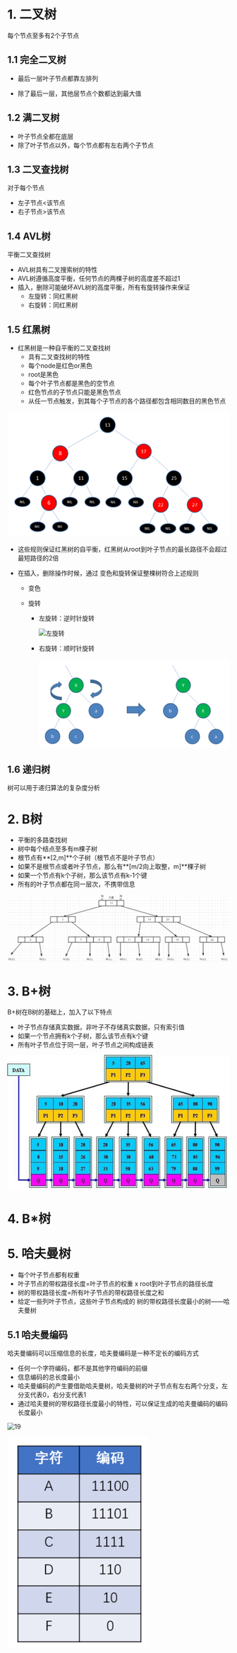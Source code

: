 # 1. 二叉树

每个节点至多有2个子节点

## 1.1 完全二叉树

* 最后一层叶子节点都靠左排列

* 除了最后一层，其他层节点个数都达到最大值

## 1.2 满二叉树

* 叶子节点全都在底层
* 除了叶子节点以外，每个节点都有左右两个子节点



## 1.3 二叉查找树

对于每个节点

* 左子节点<该节点
* 右子节点>该节点



## 1.4 AVL树

平衡二叉查找树

* AVL树具有二叉搜索树的特性
* AVL树遵循高度平衡，任何节点的两棵子树的高度差不超过1
* 插入，删除可能破坏AVL树的高度平衡，所有有旋转操作来保证
  * 左旋转：同红黑树
  * 右旋转：同红黑树

## 1.5 红黑树

* 红黑树是一种自平衡的二叉查找树
  * 具有二叉查找树的特性
  * 每个node是红色or黑色
  * root是黑色
  * 每个叶子节点都是黑色的空节点
  * 红色节点的子节点只能是黑色节点
  * 从任一节点触发，到其每个子节点的各个路径都包含相同数目的黑色节点

![红黑树](p/红黑树.png)

* 这些规则保证红黑树的自平衡，红黑树从root到叶子节点的最长路径不会超过最短路径的2倍

* 在插入，删除操作时候，通过 变色和旋转保证整棵树符合上述规则

  * 变色

  * 旋转

    * 左旋转：逆时针旋转

      ![左旋转](D:\桌面\Hxq-Note\数据结构与算法\p\左旋转.png)

    * 右旋转：顺时针旋转

      ![右旋转](p/右旋转.png)



## 1.6 递归树

树可以用于递归算法的复杂度分析



# 2. B树

* 平衡的多路查找树
* 树中每个结点至多有m棵子树
* 根节点有**[2,m]**个子树（根节点不是叶子节点）
* 如果不是根节点或者叶子节点，那么有**[m/2向上取整，m]**棵子树
* 如果一个节点有k个子树，那么该节点有k-1个键
* 所有的叶子节点都在同一层次，不携带信息

![20](p/20.png)

# 3. B+树

B+树在B树的基础上，加入了以下特点

* 叶子节点存储真实数据，非叶子不存储真实数据，只有索引值
* 如果一个节点拥有k个子树，那么该节点有k个键
* 所有叶子节点位于同一层，叶子节点之间构成链表

![20](p/21.png)

# 4. B*树





# 5. 哈夫曼树

* 每个叶子节点都有权重
* 叶子节点的带权路径长度=叶子节点的权重 x root到叶子节点的路径长度
* 树的带权路径长度=所有叶子节点的带权路径长度之和
* 给定一些列叶子节点，这些叶子节点构成的 树的带权路径长度最小的树——哈夫曼树



## 5.1 哈夫曼编码

哈夫曼编码可以压缩信息的长度，哈夫曼编码是一种不定长的编码方式

* 任何一个字符编码，都不是其他字符编码的前缀
* 信息编码的总长度最小
* 哈夫曼编码的产生要借助哈夫曼树，哈夫曼树的叶子节点有左右两个分支，左分支代表0，右分支代表1
* 通过哈夫曼树的带权路径长度最小的特性，可以保证生成的哈夫曼编码的编码长度最小

![19](D:\桌面\Hxq-Note\数据结构与算法\p\19.png)

![哈夫曼编码](p/哈夫曼编码.png)

